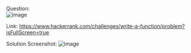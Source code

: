 Question: <br>
![image](https://github.com/DaRkAnon1mous/Python-Codes-/assets/86824571/711ab591-8fb1-41b3-a8d5-e0d831ce13eb)

Link:
https://www.hackerrank.com/challenges/write-a-function/problem?isFullScreen=true

Solution Screenshot:
![image](https://github.com/DaRkAnon1mous/Python-Codes-/assets/86824571/2ebf11f4-f4e7-4a03-8d97-85420bd6b033)

